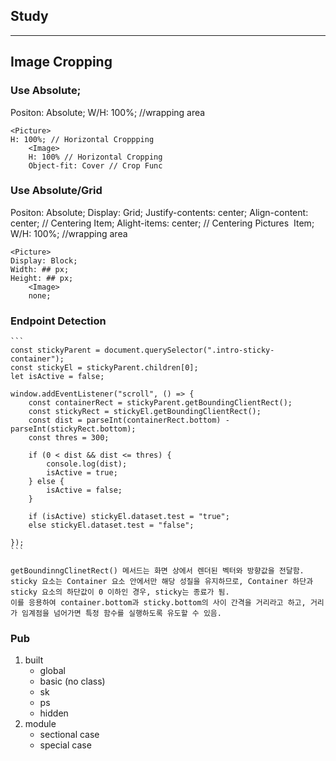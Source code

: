 ## Study

---

## Image Cropping

### Use Absolute;

<Wrapper>
    Positon: Absolute;
    W/H: 100%; //wrapping area

    <Picture>
    H: 100%; // Horizontal Croppping
        <Image>
        H: 100% // Horizontal Cropping
        Object-fit: Cover // Crop Func

### Use Absolute/Grid

<Wrapper>
    Positon: Absolute;
    Display: Grid;
    Justify-contents: center;
    Align-content: center; // Centering <Picture> Item;
    Alight-items: center; // Centering Pictures <Img> Item;
    W/H: 100%; //wrapping area

    <Picture>
    Display: Block;
    Width: ## px;
    Height: ## px;
        <Image>
        none;

### Endpoint Detection

    ```
    const stickyParent = document.querySelector(".intro-sticky-container");
    const stickyEl = stickyParent.children[0];
    let isActive = false;

    window.addEventListener("scroll", () => {
    	const containerRect = stickyParent.getBoundingClientRect();
    	const stickyRect = stickyEl.getBoundingClientRect();
    	const dist = parseInt(containerRect.bottom) - parseInt(stickyRect.bottom);
    	const thres = 300;

    	if (0 < dist && dist <= thres) {
    		console.log(dist);
    		isActive = true;
    	} else {
    		isActive = false;
    	}

    	if (isActive) stickyEl.dataset.test = "true";
    	else stickyEl.dataset.test = "false";

    });
    ```

    getBoundinngClinetRect() 메서드는 화면 상에서 렌더된 벡터와 방향값을 전달함.
    sticky 요소는 Container 요소 안에서만 해당 성질을 유지하므로, Container 하단과 sticky 요소의 하단값이 0 이하인 경우, sticky는 종료가 됨.
    이를 응용하여 container.bottom과 sticky.bottom의 사이 간격을 거리라고 하고, 거리가 임계점을 넘어가면 특정 함수를 실행하도록 유도할 수 있음.

### Pub

1. built
    - global
    - basic (no class)
    - sk
    - ps
    - hidden
2. module
    - sectional case
    - special case
